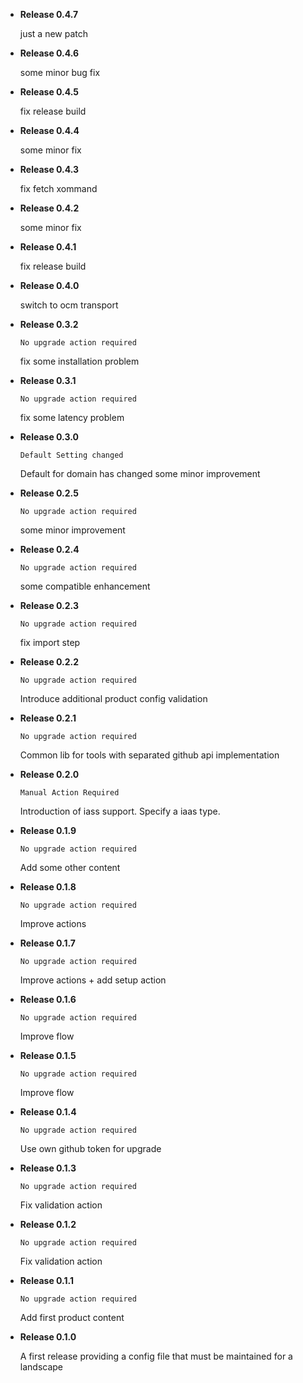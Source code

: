 - **Release 0.4.7**

  just a new patch

- **Release 0.4.6**

  some minor bug fix

- **Release 0.4.5**

  fix release build

- **Release 0.4.4**

  some minor fix

- **Release 0.4.3**

  fix fetch xommand

- **Release 0.4.2**

  some minor fix

- **Release 0.4.1**

  fix release build

- **Release 0.4.0**

   switch to ocm transport

- **Release 0.3.2**

  `No upgrade action required`

   fix some installation problem

- **Release 0.3.1**

  `No upgrade action required`

   fix some latency problem

- **Release 0.3.0**

  `Default Setting changed`

   Default for domain has changed
   some minor improvement

- **Release 0.2.5**

  `No upgrade action required`

  some minor improvement

- **Release 0.2.4**

  `No upgrade action required`

  some compatible enhancement

- **Release 0.2.3**

  `No upgrade action required`

  fix import step

- **Release 0.2.2**

  `No upgrade action required`

  Introduce additional product config validation

- **Release 0.2.1**

  `No upgrade action required`

  Common lib for tools with separated github api implementation

- **Release 0.2.0**

  `Manual Action Required`

   Introduction of iass support. Specify a iaas type.

- **Release 0.1.9**

  `No upgrade action required`

   Add some other content

- **Release 0.1.8**

  `No upgrade action required`

  Improve actions 

- **Release 0.1.7**

  `No upgrade action required`

  Improve actions + add setup action

- **Release 0.1.6**

  `No upgrade action required`

  Improve flow

- **Release 0.1.5**

  `No upgrade action required`

  Improve flow

- **Release 0.1.4**

  `No upgrade action required`

  Use own github token for upgrade

- **Release 0.1.3**

  `No upgrade action required`

  Fix validation action

- **Release 0.1.2**

  `No upgrade action required`

  Fix validation action

- **Release 0.1.1**

  `No upgrade action required`

  Add first product content

- **Release 0.1.0**

  A first release providing a config file that must be maintained for a landscape

